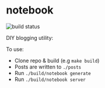# notebook

![build status](https://travis-ci.org/exklamationmark/notebook.svg?branch=master)

DIY blogging utility:

To use:

- Clone repo & build (e.g `make build`)
- Posts are written to `./posts`
- Run `./build/notebook generate`
- Run `./build/notebook server`
